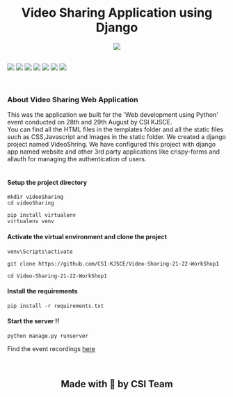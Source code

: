 <h1 align="center"><b>Video Sharing Application using Django</b></h1>
<div align="center">
<img align="center" src="https://github.com/KrutikaBhatt/Video-Sharing-21-22-WorkShop1/blob/main/static/images/logo.png">
</div>


<br>

[![](https://img.shields.io/badge/Heroku-Hosting-blue?style=for-the-badge&logo=heroku)](https://id.heroku.com/)
[![](https://img.shields.io/badge/Made_with-Bootstrap-yellow?style=for-the-badge&logo=bootstrap)](https://nodejs.org/en/)
[![](https://img.shields.io/badge/Made_with-HTML-green?style=for-the-badge&logo=html)](https://html.com/)
[![](https://img.shields.io/badge/Made_with-CSS-purple?style=for-the-badge&logo=CSS)](https://www.w3.org/Style/CSS/Overview.en.html)
[![](https://img.shields.io/badge/Made_with-JavaScript-orange?style=for-the-badge&logo=javaScript)](https://www.javascript.com/)
[![](https://img.shields.io/badge/Built%20with-Django-red?style=for-the-badge)](https://docs.djangoproject.com/en/3.2/)
[![](https://img.shields.io/badge/Beginner%20friendly-green?style=for-the-badge)](#)


</br>
<h3><b>About Video Sharing Web Application</b></h3>
<p>This was the application we built for the 'Web development using Python' event conducted on 28th and 29th August by CSI KJSCE.
  <br>
You can find all the HTML files in the templates folder and all the static files such as CSS,Javascript and Images in the static folder. We created a django project named VideoShring. We have configured this project with django app named website and other 3rd party applications like crispy-forms and allauth for managing the authentication of users.
  <br>
  <br>
 <h4>Setup the project directory</h4>
 
 ```
 mkdir videoSharing
 cd videoSharing
 
 pip install virtualenv
 virtualenv venv

 ```
 <h4> Activate the virtual environment and clone the project</h4>
 
 ```
 venv\Scripts\activate
 
 git clone https://github.com/CSI-KJSCE/Video-Sharing-21-22-WorkShop1
 
 cd Video-Sharing-21-22-WorkShop1
 
 ```
 
 <h4>Install the requirements</h4>
 
 ```
 pip install -r requirements.txt

 ```
  <h4>Start the server !!</h4>
 
 ```
 python manage.py runserver

 ```
 
 Find the event recordings <a href="https://drive.google.com/drive/folders/1sdJlXCeIEkGdcAUqfkUC8ycl4JzwVG0w?usp=sharing">here</a>
 
</p>

<br>
<h2 align="center"><b>Made with 💜 by CSI Team</b></h2><br>
